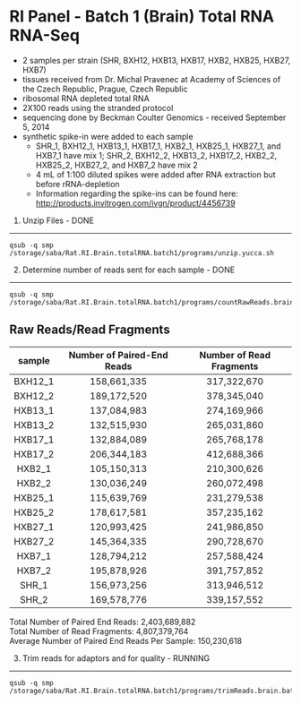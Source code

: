 RI Panel - Batch 1 (Brain) Total RNA RNA-Seq
========================================================

* 2 samples per strain (SHR, BXH12, HXB13, HXB17, HXB2, HXB25, HXB27, HXB7)
* tissues received from Dr. Michal Pravenec at Academy of Sciences of the Czech Republic, Prague, Czech Republic
* ribosomal RNA depleted total RNA
* 2X100 reads using the stranded protocol
* sequencing done by Beckman Coulter Genomics - received September 5, 2014
* synthetic spike-in were added to each sample 
  * SHR_1, BXH12_1, HXB13_1, HXB17_1, HXB2_1, HXB25_1, HXB27_1, and HXB7_1 have mix 1; SHR_2, BXH12_2, HXB13_2, HXB17_2, HXB2_2, HXB25_2, HXB27_2, and HXB7_2 have mix 2
  * 4 mL of 1:100 diluted spikes were added after RNA extraction but before rRNA-depletion
  * Information regarding the spike-ins can be found here: http://products.invitrogen.com/ivgn/product/4456739

1. Unzip Files - DONE
---------------
```
qsub -q smp /storage/saba/Rat.RI.Brain.totalRNA.batch1/programs/unzip.yucca.sh
```

2. Determine number of reads sent for each sample - DONE
-------------------------------------------------
```
qsub -q smp /storage/saba/Rat.RI.Brain.totalRNA.batch1/programs/countRawReads.brain.batch1.sh
```




Raw Reads/Read Fragments
---------------------------

| sample  | Number of Paired-End Reads | Number of Read Fragments |
|:-------:|:--------------------------:|:------------------------:|
| BXH12_1 |        158,661,335         |       317,322,670        |
| BXH12_2 |        189,172,520         |       378,345,040        |
| HXB13_1 |        137,084,983         |       274,169,966        |
| HXB13_2 |        132,515,930         |       265,031,860        |
| HXB17_1 |        132,884,089         |       265,768,178        |
| HXB17_2 |        206,344,183         |       412,688,366        |
| HXB2_1  |        105,150,313         |       210,300,626        |
| HXB2_2  |        130,036,249         |       260,072,498        |
| HXB25_1 |        115,639,769         |       231,279,538        |
| HXB25_2 |        178,617,581         |       357,235,162        |
| HXB27_1 |        120,993,425         |       241,986,850        |
| HXB27_2 |        145,364,335         |       290,728,670        |
| HXB7_1  |        128,794,212         |       257,588,424        |
| HXB7_2  |        195,878,926         |       391,757,852        |
|  SHR_1  |        156,973,256         |       313,946,512        |
|  SHR_2  |        169,578,776         |       339,157,552        |


Total Number of Paired End Reads: 2,403,689,882  
Total Number of Read Fragments:  4,807,379,764  
Average Number of Paired End Reads Per Sample: 150,230,618  

3. Trim reads for adaptors and for quality - RUNNING
---------------

```
qsub -q smp /storage/saba/Rat.RI.Brain.totalRNA.batch1/programs/trimReads.brain.batch1.sh
```
